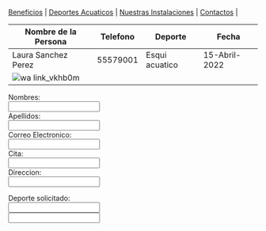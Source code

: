 [Beneficios](./beneficios.md) | [Deportes Acuaticos](./deportesacuaticos.md) | [Nuestras Instalaciones](./nuestrasinstalaciones.md) | [Contactos](./contactos.md) |

| Nombre de la Persona | Telefono | Deporte | Fecha |
| --- | --- | --- | --- | 
| Laura Sanchez Perez | 55579001 | Esqui acuatico | 15-Abril-2022 |
| ![wa link_vkhb0m](https://user-images.githubusercontent.com/99769712/158485802-b86ac36b-a420-46dc-aedf-9f63ae1808d3.png)


<form>
  <label form="name">Nombres:</label><br>
  <input type="text" id="name" name="name" valve="Tus nombres"><br>
  <label for="lname">Apellidos:</label><br>
 <input type="text" id="lname" name="lname" valve="Apellidos"><br> 
  <label for="name">Correo Electronico:</label><br>
  <input type="text" id="name" name="name" valve="Pon tu correo"><br>
  <label form="name">Cita:</label><br>
  <input type="text" id="name" name="name" valve="Pon tu cita"><br>
  <label form="name">Direccion:</label><br>
  <input type="text" id="name" name="name" valve="Numero"><br>
  
  <label form="name">Deporte solicitado:</label><br>
  <input type="text" id="name" name="name" valve="Deporte solicitado"><br>
  <input type="swbmit" valve="submit">
  </form>
  
